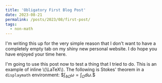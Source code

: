 ```yaml
---
title: 'Obligatory First Blog Post'
date: 2023-08-21
permalink: /posts/2023/08/first-post/
tags:
  - non-math
---
```


I'm writing this up for the very simple reason that I don't want to have a completely empty tab on my shiny new personal website.
I do hope you have enjoyed your time here.

I'm going to use this post now to test a thing that I tried to do.
This is an example of inline \\(\LaTeX\\). The following is Stokes' theorem in a
`displaymath` environment: \$$\int_{\partial \Omega} \omega = \int_{\Omega} d\omega.\$$